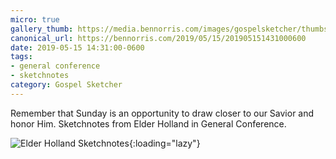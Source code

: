 ```yaml
---
micro: true
gallery_thumb: https://media.bennorris.com/images/gospelsketcher/thumbs/apr-19-holland.jpg
canonical_url: https://bennorris.com/2019/05/15/201905151431000600
date: 2019-05-15 14:31:00-0600
tags:
- general conference
- sketchnotes
category: Gospel Sketcher
---
```


Remember that Sunday is an opportunity to draw closer to our Savior and honor Him. Sketchnotes from Elder Holland in General Conference.

![Elder Holland Sketchnotes](https://media.bennorris.com/images/gospelsketcher/general-conference/apr-2019/apr-19-holland.jpg){:loading="lazy"}